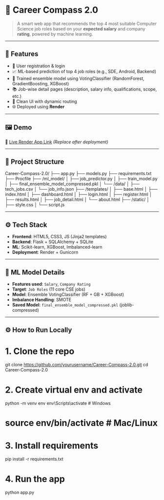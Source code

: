 # 💼 Career Compass 2.0

> A smart web app that recommends the top 4 most suitable Computer Science job roles based on your **expected salary** and company **rating**, powered by machine learning.

---

## 🚀 Features

- 🔐 User registration & login
- 📈 ML-based prediction of top 4 job roles (e.g., SDE, Android, Backend)
- 🧠 Trained ensemble model using VotingClassifier (RandomForest, GradientBoosting, XGBoost)
- 📚 Job-wise detail pages (description, salary info, qualifications, scope, etc.)
- 🎯 Clean UI with dynamic routing
- 🌐 Deployed using **Render**

---

## 🖼️ Demo

🔗 [Live Render App Link](https://your-render-url.onrender.com) *(Replace after deployment)*

---

## 📂 Project Structure
Career-Compass-2.0/
├── app.py
├── models.py
├── requirements.txt
├── Procfile
├── /ml_model/
│ ├── job_predictor.py
│ ├── train_model.py
│ ├── final_ensemble_model_compressed.pkl
│ └── /data/
│ ├── tech_jobs.csv
│ └── job_info.json
├── /templates/
│ ├── base.html
│ ├── index.html
│ ├── dashboard.html
│ ├── login.html
│ ├── register.html
│ ├── results.html
│ ├── job_detail.html
│ └── about.html
├── /static/
│ ├── style.css
│ └── script.js



---

## ⚙️ Tech Stack

- **Frontend**: HTML5, CSS3, JS (Jinja2 templates)
- **Backend**: Flask + SQLAlchemy + SQLite
- **ML**: Scikit-learn, XGBoost, Imbalanced-learn
- **Deployment**: Render + Gunicorn

---

## 🧠 ML Model Details

- **Features used**: `Salary`, `Company Rating`
- **Target**: `Job Roles` (11 core CSE jobs)
- **Model**: Ensemble VotingClassifier (RF + GB + XGBoost)
- **Imbalance Handling**: SMOTE
- **Saved Model**: `final_ensemble_model_compressed.pkl` (joblib-compressed)

---

## ⚙️ How to Run Locally


# 1. Clone the repo
git clone https://github.com/yourusername/Career-Compass-2.0.git
cd Career-Compass-2.0

# 2. Create virtual env and activate
python -m venv env
env\Scripts\activate    # Windows
# source env/bin/activate  # Mac/Linux

# 3. Install requirements
pip install -r requirements.txt

# 4. Run the app
python app.py


